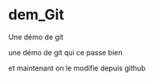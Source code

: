 # dem_Git

Une démo de git

une démo de git qui ce passe bien

et maintenant on le modifie depuis github
